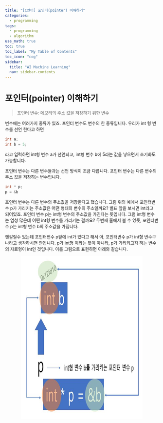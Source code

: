 ```yaml
---
title: "[C언어] 포인터(pointer) 이해하기" 
categories:
  - programming
tags:
  - programming
  - algorithm
use_math: true
toc: true
toc_label: "My Table of Contents"
toc_icon: "cog"
sidebar:
  title: "AI Machine Learning"
  nav: sidebar-contents
---
```


# 포인터(pointer) 이해하기

> 포인터 변수: 메모리의 주소 값을 저장하기 위한 변수

변수에는 여러가지 종류가 있죠. 
포인터 변수도 변수의 한 종류입니다. 
우리가 int 형 변수를 선언 한다고 하면

```c
int a;
int b = 5;
```

라고 입력하면 int형 변수 a가 선언되고, 
int형 변수 b에 5라는 값을 넣으면서 초기화도 가능합니다. 

포인터 변수는 다른 변수들과는 선언 방식이 조금 다릅니다. 
포인터 변수는 다른 변수의 주소 값을 저장하는 변수입니다. 

```c
int * p;
p = &b
```

포인터 변수는 다른 변수의 주소값을 저장한다고 했습니다.
그럼 위의 예에서 포인터변수 p가 가리키는 주소값은 어떤 형태의 변수의 주소일까요? 
별표 앞을 보시면 int라고 되어있죠. 
포인터 변수 p는 int형 변수의 주소값을 가진다는 뜻입니다. 
그럼 int형 변수는 엄청 많은데 어떤 int형 변수를 가리키는 걸까요? 
두번째 줄에서 볼 수 있듯, 포인터변수 p는 int형 변수 b의 주소값을 가집니다. 


헷갈릴수 있는데 포인터변수 p앞에 int가 있다고 해서 
아, 포인터변수 p가 int형 변수구나라고 생각하시면 안됩니다. 
p가 int형 이라는 뜻이 아니라, p가 가리키고자 하는 변수의 자료형이 int인 것입니다.
이를 그림으로 표현하면 아래와 같습니다. 

<center><img src="/assets/images/pointer/01.jpg" width="400" height="533"></center>


